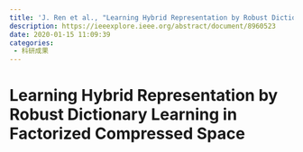 ```yaml
---
title: 'J. Ren et al., "Learning Hybrid Representation by Robust Dictionary Learning in Factorized Compressed Space," in IEEE Transactions on Image Processing, vol. 29, pp. 3941-3956, 2020, doi: 10.1109/TIP.2020.2965289.'
description: https://ieeexplore.ieee.org/abstract/document/8960523
date: 2020-01-15 11:09:39
categories:
 - 科研成果
---
```

# Learning Hybrid Representation by Robust Dictionary Learning in Factorized Compressed Space